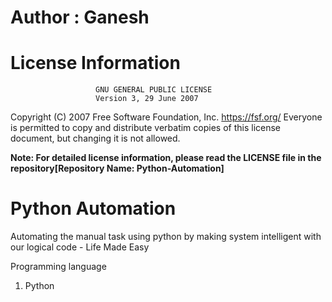 # Author : Ganesh

# License Information
                       GNU GENERAL PUBLIC LICENSE
                       Version 3, 29 June 2007

 Copyright (C) 2007 Free Software Foundation, Inc. <https://fsf.org/>
 Everyone is permitted to copy and distribute verbatim copies
 of this license document, but changing it is not allowed.
 
**Note: For detailed license information, please read the LICENSE file in the repository[Repository Name: Python-Automation]**

# Python Automation

Automating the manual task using python by making system intelligent with our logical code - Life Made Easy

Programming language
  1. Python
